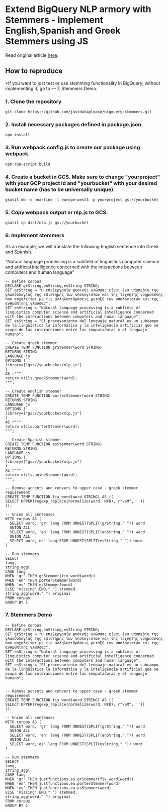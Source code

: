 # Extend BigQuery NLP armory with Stemmers - Implement English,Spanish and Greek Stemmers using JS

Read original article [here](https://medium.com/mlearning-ai/extend-bigquery-nlp-armory-with-stemmers-995fae853b0e).

## How to reproduce

*If you want to just test or use stemming functionality in BigQuery, without implementing it,
go to — 7. Stemmers Demo.

### 1. Clone the repository

    git clone https://github.com/justdataplease/bigquery-stemmers.git

### 2. Install necessary packages defined in package.json.

    npm install

### 3. Run webpack.config.js to create our package using webpack.

    npm run-script build

### 4. Create a bucket in GCS. Make sure to change "yourproject" with your GCP project id and "yourbucket" with your desired bucket name (has to be universally unique).

    gsutil mb -c nearline -l europe-west3 -p yourproject gs://yourbucket

### 5. Copy webpack output or nlp.js to GCS.

    gsutil cp dist/nlp.js gs://yourbucket

### 6. Implement stemmers

As an example, we will translate the following English sentence into Greek and Spanish.

"Natural language processing is a subfield of linguistics computer science and artificial intelligence concerned with
the interactions between computers and human language"

    -- Define corpus
    DECLARE grString,enString,esString STRING;
    SET grString = "Η επεξεργασία φυσικής γλώσσας είναι ένα υποπεδίο της γλωσσολογίας της επιστήμης των υπολογιστών και της τεχνητής νοημοσύνης που ασχολείται με τις αλληλεπιδράσεις μεταξύ των υπολογιστών και της ανθρώπινης γλώσσας";
    SET enString = "Natural language processing is a subfield of linguistics computer science and artificial intelligence concerned with the interactions between computers and human language";
    SET esString = "El procesamiento del lenguaje natural es un subcampo de la lingüística la informática y la inteligencia artificial que se ocupa de las interacciones entre las computadoras y el lenguaje humano";
    
    -- Create greek stemmer
    CREATE TEMP FUNCTION grStemmer(word STRING)
    RETURNS STRING
    LANGUAGE js
    OPTIONS (
    library=["gs://yourbucket/nlp.js"]
    )
    AS r"""
    return utils.greekStemmer(word);
    """;
    
    -- Create english stemmer
    CREATE TEMP FUNCTION porterStemmer(word STRING)
    RETURNS STRING
    LANGUAGE js
    OPTIONS (
    library=["gs://yourbucket/nlp.js"]
    )
    AS r"""
    return utils.porterStemmer(word);
    """;
    
    -- Create Spanish stemmer
    CREATE TEMP FUNCTION esStemmer(word STRING)
    RETURNS STRING
    LANGUAGE js
    OPTIONS (
    library=["gs://yourbucket/nlp.js"]
    )
    AS r"""
    return utils.unineStemmer(word);
    """;
    
    -- Remove accents and convers to upper case - greek stemmer requirement
    CREATE TEMP FUNCTION fix_word(word STRING) AS ((
    SELECT UPPER(regexp_replace(normalize(word, NFD), r"\pM", ''))
    ));
    
    -- Union all sentenses
    WITH corpus AS (
      SELECT word, 'gr' lang FROM UNNEST(SPLIT(grString," ")) word 
      UNION ALL
      SELECT word, 'en' lang FROM UNNEST(SPLIT(enString," ")) word 
      UNION ALL
      SELECT word,'es' lang FROM UNNEST(SPLIT(esString," ")) word 
    )
    
    -- Run stemmers
    SELECT 
    lang,
    string_agg(
    CASE lang 
    WHEN 'gr' THEN grStemmer(fix_word(word))
    WHEN 'en' THEN porterStemmer(word)
    WHEN 'es' THEN esStemmer(word) 
    ELSE 'missing' END," ") stemmed, 
    string_agg(word," ") original
    FROM corpus
    GROUP BY 1

### 7. Stemmers Demo

    -- Define corpus
    DECLARE grString,enString,esString STRING;
    SET grString = "Η επεξεργασία φυσικής γλώσσας είναι ένα υποπεδίο της γλωσσολογίας της επιστήμης των υπολογιστών και της τεχνητής νοημοσύνης που ασχολείται με τις αλληλεπιδράσεις μεταξύ των υπολογιστών και της ανθρώπινης γλώσσας";
    SET enString = "Natural language processing is a subfield of linguistics computer science and artificial intelligence concerned with the interactions between computers and human language";
    SET esString = "El procesamiento del lenguaje natural es un subcampo de la lingüística la informática y la inteligencia artificial que se ocupa de las interacciones entre las computadoras y el lenguaje humano";
    
    
    -- Remove accents and convers to upper case - greek stemmer requirement
    CREATE TEMP FUNCTION fix_word(word STRING) AS ((
    SELECT UPPER(regexp_replace(normalize(word, NFD), r"\pM", ''))
    ));
    
    -- Union all sentenses
    WITH corpus AS (
      SELECT word, 'gr' lang FROM UNNEST(SPLIT(grString," ")) word 
      UNION ALL
      SELECT word, 'en' lang FROM UNNEST(SPLIT(enString," ")) word 
      UNION ALL
      SELECT word,'es' lang FROM UNNEST(SPLIT(esString," ")) word 
    )
    
    -- Run stemmers
    SELECT 
    lang,
    string_agg(
    CASE lang 
    WHEN 'gr' THEN justfunctions.eu.grStemmer(fix_word(word))
    WHEN 'en' THEN justfunctions.eu.porterStemmer(word)
    WHEN 'es' THEN justfunctions.eu.esStemmer(word) 
    ELSE 'missing' END," ") stemmed, 
    string_agg(word," ") original
    FROM corpus
    GROUP BY 1

